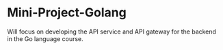 # Mini-Project-Golang
Will focus on developing the API service and API gateway for the backend in the Go language course.
